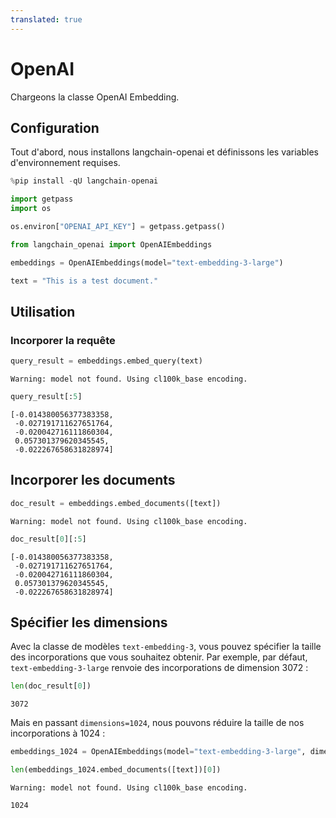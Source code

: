 ```yaml
---
translated: true
---
```


# OpenAI

Chargeons la classe OpenAI Embedding.

## Configuration

Tout d'abord, nous installons langchain-openai et définissons les variables d'environnement requises.

```python
%pip install -qU langchain-openai
```

```python
import getpass
import os

os.environ["OPENAI_API_KEY"] = getpass.getpass()
```

```python
from langchain_openai import OpenAIEmbeddings
```

```python
embeddings = OpenAIEmbeddings(model="text-embedding-3-large")
```

```python
text = "This is a test document."
```

## Utilisation

### Incorporer la requête

```python
query_result = embeddings.embed_query(text)
```

```output
Warning: model not found. Using cl100k_base encoding.
```

```python
query_result[:5]
```

```output
[-0.014380056377383358,
 -0.027191711627651764,
 -0.020042716111860304,
 0.057301379620345545,
 -0.022267658631828974]
```

## Incorporer les documents

```python
doc_result = embeddings.embed_documents([text])
```

```output
Warning: model not found. Using cl100k_base encoding.
```

```python
doc_result[0][:5]
```

```output
[-0.014380056377383358,
 -0.027191711627651764,
 -0.020042716111860304,
 0.057301379620345545,
 -0.022267658631828974]
```

## Spécifier les dimensions

Avec la classe de modèles `text-embedding-3`, vous pouvez spécifier la taille des incorporations que vous souhaitez obtenir. Par exemple, par défaut, `text-embedding-3-large` renvoie des incorporations de dimension 3072 :

```python
len(doc_result[0])
```

```output
3072
```

Mais en passant `dimensions=1024`, nous pouvons réduire la taille de nos incorporations à 1024 :

```python
embeddings_1024 = OpenAIEmbeddings(model="text-embedding-3-large", dimensions=1024)
```

```python
len(embeddings_1024.embed_documents([text])[0])
```

```output
Warning: model not found. Using cl100k_base encoding.
```

```output
1024
```
